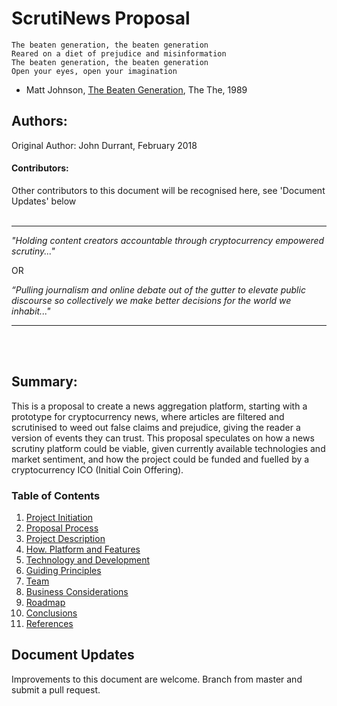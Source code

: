# ScrutiNews Proposal

```
The beaten generation, the beaten generation
Reared on a diet of prejudice and misinformation
The beaten generation, the beaten generation
Open your eyes, open your imagination
```
- Matt Johnson, [The Beaten Generation](https://www.youtube.com/watch?v=ustXRPke9lM), The The, 1989 



## Authors: 
Original Author: John Durrant, February 2018

#### Contributors:
Other contributors to this document will be recognised here, see 'Document Updates' below<br/><br/>

-----

*"Holding content creators accountable through cryptocurrency empowered scrutiny..."*

OR

*“Pulling journalism and online debate out of the gutter to elevate public discourse so collectively we make better decisions for the world we inhabit..."*

-----
<br/><br/>

## Summary:
This is a proposal to create a news aggregation platform, starting with a prototype for cryptocurrency news, where articles are filtered and scrutinised to weed out false claims and prejudice, giving the reader a version of events they can trust. This proposal speculates on how a news scrutiny platform could be viable, given currently available technologies and market sentiment, and how the project could be funded and fuelled by a cryptocurrency ICO (Initial Coin Offering).


### Table of Contents

1. [Project Initiation](project-initiation.md)
1. [Proposal Process](proposal-process.md)
1. [Project Description](project-description.md)
1. [How. Platform and Features](how-platform-and-features.md)
1. [Technology and Development](technology-and-development.md)
1. [Guiding Principles](guiding-principles.md)
1. [Team](team.md)
1. [Business Considerations](business-considerations.md)
1. [Roadmap](roadmap.md)
1. [Conclusions](conclusions.md)
1. [References](references.md)

## Document Updates
Improvements to this document are welcome.  Branch from master and submit a pull request.
